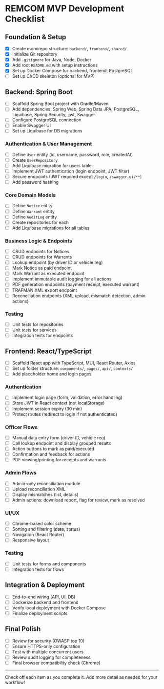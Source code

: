# REMCOM MVP Development Checklist

## Foundation & Setup
- [x] Create monorepo structure: `backend/`, `frontend/`, `shared/`
- [x] Initialize Git repository
- [x] Add `.gitignore` for Java, Node, Docker
- [x] Add root `README.md` with setup instructions
- [x] Set up Docker Compose for backend, frontend, PostgreSQL
- [ ] Set up CI/CD skeleton (optional for MVP)

## Backend: Spring Boot
- [ ] Scaffold Spring Boot project with Gradle/Maven
- [ ] Add dependencies: Spring Web, Spring Data JPA, PostgreSQL, Liquibase, Spring Security, jjwt, Swagger
- [ ] Configure PostgreSQL connection
- [ ] Enable Swagger UI
- [ ] Set up Liquibase for DB migrations

### Authentication & User Management
- [ ] Define `User` entity (id, username, password, role, createdAt)
- [ ] Create `UserRepository`
- [ ] Add Liquibase migration for users table
- [ ] Implement JWT authentication (login endpoint, JWT filter)
- [ ] Secure endpoints (JWT required except `/login`, `/swagger-ui/**`)
- [ ] Add password hashing

### Core Domain Models
- [ ] Define `Notice` entity
- [ ] Define `Warrant` entity
- [ ] Define `AuditLog` entity
- [ ] Create repositories for each
- [ ] Add Liquibase migrations for all tables

### Business Logic & Endpoints
- [ ] CRUD endpoints for Notices
- [ ] CRUD endpoints for Warrants
- [ ] Lookup endpoint (by driver ID or vehicle reg)
- [ ] Mark Notice as paid endpoint
- [ ] Mark Warrant as executed endpoint
- [ ] Implement immutable audit logging for all actions
- [ ] PDF generation endpoints (payment receipt, executed warrant)
- [ ] TRAFMAN XML export endpoint
- [ ] Reconciliation endpoints (XML upload, mismatch detection, admin actions)

### Testing
- [ ] Unit tests for repositories
- [ ] Unit tests for services
- [ ] Integration tests for endpoints

## Frontend: React/TypeScript
- [ ] Scaffold React app with TypeScript, MUI, React Router, Axios
- [ ] Set up folder structure: `components/`, `pages/`, `api/`, `contexts/`
- [ ] Add placeholder home and login pages

### Authentication
- [ ] Implement login page (form, validation, error handling)
- [ ] Store JWT in React context (not localStorage)
- [ ] Implement session expiry (30 min)
- [ ] Protect routes (redirect to login if not authenticated)

### Officer Flows
- [ ] Manual data entry form (driver ID, vehicle reg)
- [ ] Call lookup endpoint and display grouped results
- [ ] Action buttons to mark as paid/executed
- [ ] Confirmation and feedback for actions
- [ ] PDF viewing/printing for receipts and warrants

### Admin Flows
- [ ] Admin-only reconciliation module
- [ ] Upload reconciliation XML
- [ ] Display mismatches (list, details)
- [ ] Admin actions: download report, flag for review, mark as resolved

### UI/UX
- [ ] Chrome-based color scheme
- [ ] Sorting and filtering (date, status)
- [ ] Navigation (React Router)
- [ ] Responsive layout

### Testing
- [ ] Unit tests for forms and components
- [ ] Integration tests for flows

## Integration & Deployment
- [ ] End-to-end wiring (API, UI, DB)
- [ ] Dockerize backend and frontend
- [ ] Verify local deployment with Docker Compose
- [ ] Finalize deployment scripts

## Final Polish
- [ ] Review for security (OWASP top 10)
- [ ] Ensure HTTPS-only configuration
- [ ] Test with multiple concurrent users
- [ ] Review audit logging for completeness
- [ ] Final browser compatibility check (Chrome)

---

Check off each item as you complete it. Add more detail as needed for your workflow!
